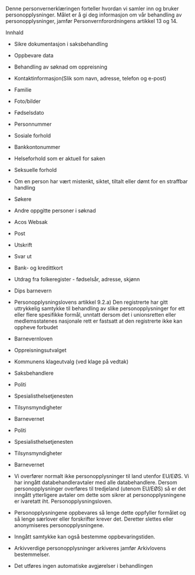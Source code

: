<!-- title: Oppreisningsordning for tidligere barnevernsbarn -->


  

Denne personvernerklæringen forteller hvordan vi samler inn og bruker personopplysninger. Målet er å gi deg informasjon om vår behandling av personopplysninger, jamfør Personvernforordningens artikkel 13 og 14.

  

Innhald

*   Sikre dokumentasjon i saksbehandling  
    
*   Oppbevare data  
    
*   Behandling av søknad om oppreisning  
    
*   Kontaktinformasjon(Slik som navn, adresse, telefon og e-post)  
    
*   Familie  
    
*   Foto/bilder  
    
*   Fødselsdato  
    
*   Personnummer  
    
*   Sosiale forhold  
    
*   Bankkontonummer  
    
*   Helseforhold som er aktuell for saken  
    
*   Seksuelle forhold  
    
*   Om en person har vært mistenkt, siktet, tiltalt eller dømt for en straffbar handling  
    
*   Søkere  
    
*   Andre oppgitte personer i søknad  
    
*   Acos Websak  
    
*   Post  
    
*   Utskrift  
    
*   Svar ut  
    
*   Bank- og kredittkort  
    
*   Utdrag fra folkeregister - fødselsår, adresse, skjønn  
    
*   Dips barnevern  
    
*   Personopplysningslovens artikkel 9.2.a) Den registrerte har gitt uttrykkelig samtykke til behandling av slike personopplysninger for ett eller flere spesifikke formål, unntatt dersom det i unionsretten eller medlemsstatenes nasjonale rett er fastsatt at den registrerte ikke kan oppheve forbudet  
    
*   Barnevernloven  
    
*   Oppreisningsutvalget  
    
*   Kommunens klageutvalg (ved klage på vedtak)  
    
*   Saksbehandlere  
    
*   Politi  
    
*   Spesialisthelsetjenesten  
    
*   Tilsynsmyndigheter  
    
*   Barnevernet  
    
*   Politi  
    
*   Spesialisthelsetjenesten  
    
*   Tilsynsmyndigheter  
    
*   Barnevernet  
    
*   Vi overfører normalt ikke personopplysninger til land utenfor EU/EØS. Vi har inngått databehandleravtaler med alle databehandlere. Dersom personopplysninger overføres til tredjeland (utenom EU/EØS) så er det inngått ytterligere avtaler om dette som sikrer at personopplysningene er ivaretatt iht. Personopplysningsloven.  
    
*   Personopplysningene oppbevares så lenge dette oppfyller formålet og så lenge særlover eller forskrifter krever det. Deretter slettes eller anonymiseres personopplysningene.  
    
*   Inngått samtykke kan også bestemme oppbevaringstiden.  
    
*   Arkivverdige personopplysninger arkiveres jamfør Arkivlovens bestemmelser.  
    
*   Det utføres ingen automatiske avgjørelser i behandlingen